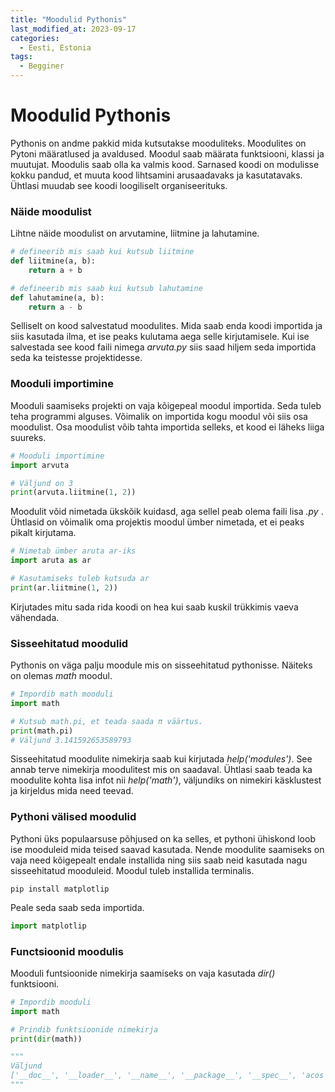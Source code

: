 ```yaml
---
title: "Moodulid Pythonis"
last_modified_at: 2023-09-17
categories:
  - Eesti, Estonia
tags:
  - Begginer
---
```


# Moodulid Pythonis

Pythonis on andme pakkid mida kutsutakse mooduliteks. Moodulites on  Pytoni määratlused ja avaldused. Moodul saab määrata funktsiooni, klassi ja muutujat. Moodulis saab olla ka valmis kood. Sarnased koodi on modulisse kokku pandud, et muuta kood lihtsamini arusaadavaks ja kasutatavaks. Ühtlasi muudab see koodi loogiliselt organiseerituks.

### Näide moodulist

Lihtne näide moodulist on arvutamine, liitmine ja lahutamine.

```python
# defineerib mis saab kui kutsub liitmine
def liitmine(a, b):
    return a + b

# defineerib mis saab kui kutsub lahutamine
def lahutamine(a, b):
    return a - b
```

Selliselt on kood salvestatud moodulites. Mida saab enda koodi importida ja siis kasutada ilma, et ise peaks kulutama aega selle kirjutamisele. Kui ise salvestada see kood faili nimega _arvuta.py_ siis saad hiljem seda importida seda ka teistesse projektidesse.

### Mooduli importimine

Mooduli saamiseks projekti on vaja kõigepeal moodul importida. Seda tuleb teha programmi alguses. Võimalik on importida kogu moodul või siis osa moodulist. Osa moodulist võib tahta importida selleks, et kood ei läheks liiga suureks.

```python
# Mooduli importimine
import arvuta

# Väljund on 3
print(arvuta.liitmine(1, 2))
```

Moodulit võid nimetada ükskõik kuidasd, aga sellel peab olema faili lisa _.py_ .
Ühtlasid on võimalik oma projektis moodul ümber nimetada, et ei peaks pikalt kirjutama.
```python
# Nimetab ümber aruta ar-iks
import aruta as ar

# Kasutamiseks tuleb kutsuda ar
print(ar.liitmine(1, 2))
```

Kirjutades mitu sada rida koodi on hea kui saab kuskil trükkimis vaeva vähendada.

### Sisseehitatud moodulid

Pythonis on väga palju moodule mis on sisseehitatud pythonisse. 
Näiteks on olemas _math_ moodul. 

```python
# Impordib math mooduli
import math

# Kutsub math.pi, et teada saada π väärtus.
print(math.pi)
# Väljund 3.141592653589793
```

Sisseehitatud moodulite nimekirja saab kui kirjutada _help('modules')_. See annab terve nimekirja moodulitest mis on saadaval. Ühtlasi saab teada ka moodulite kohta lisa infot nii _help('math')_, väljundiks on nimekiri käsklustest ja kirjeldus mida need teevad.

### Pythoni välised moodulid

Pythoni üks populaarsuse põhjused on ka selles, et pythoni ühiskond loob ise mooduleid mida teised saavad kasutada. Nende moodulite saamiseks on vaja need kõigepealt endale installida ning siis saab neid kasutada nagu sisseehitatud mooduleid.
Moodul tuleb installida terminalis.
```console
pip install matplotlip
```
Peale seda saab seda importida.
```python
import matplotlip
```
### Functsioonid moodulis

Mooduli funtsioonide nimekirja saamiseks on vaja kasutada _dir()_ funktsiooni.

```python
# Impordib mooduli
import math

# Prindib funktsioonide nimekirja
print(dir(math))

"""
Väljund
['__doc__', '__loader__', '__name__', '__package__', '__spec__', 'acos', 'acosh', 'asin', 'asinh', 'atan', 'atan2', 'atanh', 'cbrt', 'ceil', 'comb', 'copysign', 'cos', 'cosh', 'degrees', 'dist', 'e', 'erf', 'erfc', 'exp', 'exp2', 'expm1', 'fabs', 'factorial', 'floor', 'fmod', 'frexp', 'fsum', 'gamma', 'gcd', 'hypot', 'inf', 'isclose', 'isfinite', 'isinf', 'isnan', 'isqrt', 'lcm', 'ldexp', 'lgamma', 'log', 'log10', 'log1p', 'log2', 'modf', 'nan', 'nextafter', 'perm', 'pi', 'pow', 'prod', 'radians', 'remainder', 'sin', 'sinh', 'sqrt', 'tan', 'tanh', 'tau', 'trunc', 'ulp']
"""
```